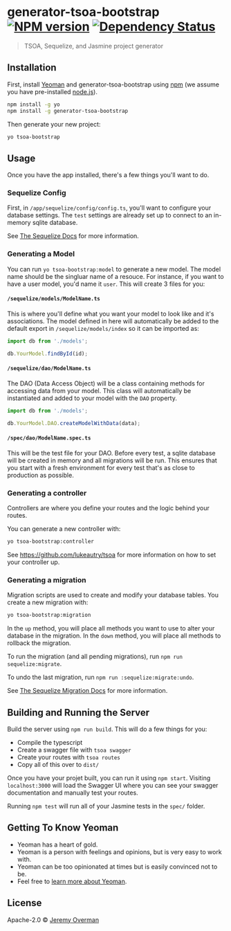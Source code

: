 # generator-tsoa-bootstrap [![NPM version][npm-image]][npm-url] [![Dependency Status][daviddm-image]][daviddm-url] 
> TSOA, Sequelize, and Jasmine project generator

## Installation

First, install [Yeoman](http://yeoman.io) and generator-tsoa-bootstrap using [npm](https://www.npmjs.com/) (we assume you have pre-installed [node.js](https://nodejs.org/)).

```bash
npm install -g yo
npm install -g generator-tsoa-bootstrap
```

Then generate your new project:

```bash
yo tsoa-bootstrap
```

## Usage

Once you have the app installed, there's a few things you'll want to do.

### Sequelize Config

First, in `/app/sequelize/config/config.ts`, you'll want to configure your database
settings. The `test` settings are already set up to connect to an in-memory sqlite
database.

See [The Sequelize Docs](http://docs.sequelizejs.com) for more information.

### Generating a Model

You can run `yo tsoa-bootstrap:model` to generate a new model. The model name should
be the singluar name of a resouce. For instance, if you want to have a user model,
you'd name it `user`. This will create 3 files for you:

#### `/sequelize/models/ModelName.ts`

This is where you'll define what you want your model to look like and it's associations.
The model defined in here will automatically be added to the default export in
`/sequelize/models/index` so it can be imported as:

```javascript
import db from './models';

db.YourModel.findById(id);
```

#### `/sequelize/dao/ModelName.ts`

The DAO (Data Access Object) will be a class containing methods for accessing
data from your model. This class will automatically be instantiated and added to
your model with the `DAO` property.

```javascript
import db from './models';

db.YourModel.DAO.createModelWithData(data);
```

#### `/spec/dao/ModelName.spec.ts`

This will be the test file for your DAO. Before every test, a sqlite database will
be created in memory and all migrations will be run. This ensures that you start
with a fresh environment for every test that's as close to production as possible.

### Generating a controller

Controllers are where you define your routes and the logic behind your routes.

You can generate a new controller with:

```bash
yo tsoa-bootstrap:controller
```

See https://github.com/lukeautry/tsoa for more information on how to set your
controller up.

### Generating a migration

Migration scripts are used to create and modify your database tables. You create
a new migration with:

```bash
yo tsoa-bootstrap:migration
```

In the `up` method, you will place all methods you want to use to alter your database
in the migration. In the `down` method, you will place all methods to rollback the
migration.

To run the migration (and all pending migrations), run `npm run sequelize:migrate`.

To undo the last migration, run `npm run :sequelize:migrate:undo`.

See [The Sequelize Migration Docs](http://docs.sequelizejs.com/manual/tutorial/migrations.html)
for more information.

## Building and Running the Server

Build the server using `npm run build`. This will do a few things for you:

* Compile the typescript
* Create a swagger file with `tsoa swagger`
* Create your routes with `tsoa routes`
* Copy all of this over to `dist/`

Once you have your projet built, you can run it using `npm start`. Visiting
`localhost:3000` will load the Swagger UI where you can see your swagger documentation
and manually test your routes.

Running `npm test` will run all of your Jasmine tests in the `spec/` folder.

## Getting To Know Yeoman

 * Yeoman has a heart of gold.
 * Yeoman is a person with feelings and opinions, but is very easy to work with.
 * Yeoman can be too opinionated at times but is easily convinced not to be.
 * Feel free to [learn more about Yeoman](http://yeoman.io/).

## License

Apache-2.0 © [Jeremy Overman]()


[npm-image]: https://badge.fury.io/js/generator-tsoa-bootstrap.svg
[npm-url]: https://npmjs.org/package/generator-tsoa-bootstrap
[travis-image]: https://travis-ci.org/jeremyoverman/generator-tsoa-bootstrap.svg?branch=master
[travis-url]: https://travis-ci.org/jeremyoverman/generator-tsoa-bootstrap
[daviddm-image]: https://david-dm.org/jeremyoverman/generator-tsoa-bootstrap.svg?theme=shields.io
[daviddm-url]: https://david-dm.org/jeremyoverman/generator-tsoa-bootstrap
[coveralls-image]: https://coveralls.io/repos/jeremyoverman/generator-tsoa-bootstrap/badge.svg
[coveralls-url]: https://coveralls.io/r/jeremyoverman/generator-tsoa-bootstrap
